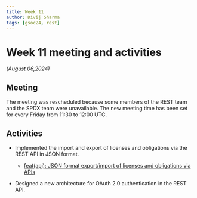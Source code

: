 ```yaml
---
title: Week 11
author: Divij Sharma
tags: [gsoc24, rest]
---
```


<!--
SPDX-License-Identifier: CC-BY-SA-4.0

SPDX-FileCopyrightText: 2024 Divij Sharma <divijs75@gmail.com>
-->

# Week 11 meeting and activities

_(August 06,2024)_

## Meeting

The meeting was rescheduled because some members of the REST team and the SPDX team were unavailable. The new meeting time has been set for every Friday from 11:30 to 12:00 UTC.

## Activities

-   Implemented the import and export of licenses and obligations via the REST API in JSON format.

    -   [feat(api): JSON format export/import of licenses and obligations via APIs](https://github.com/fossology/fossology/pull/2804)

-   Designed a new architecture for OAuth 2.0 authentication in the REST API.